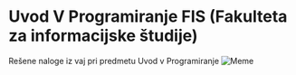 # Uvod V Programiranje FIS (Fakulteta za informacijske študije)
Rešene naloge iz vaj pri predmetu Uvod v Programiranje
![Meme](https://img.devrant.com/devrant/rant/r_2320300_8CgA3.jpg)

